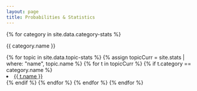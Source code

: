 ```yaml
---
layout: page
title: Probabilities & Statistics
---
```


{% for category in site.data.category-stats %}

<p>{{ category.name }}</p>
<u1>
    {% for topic in site.data.topic-stats %}
        {% assign topicCurr = site.stats | where: "name", topic.name %}
        {% for t in topicCurr %}
            {% if t.category == category.name %}
                <li>
                    <a href="{{ t.url }}">{{ t.name }}</a>
                </li>
            {% endif %}
        {% endfor %}
    {% endfor %}
</u1>
{% endfor %}